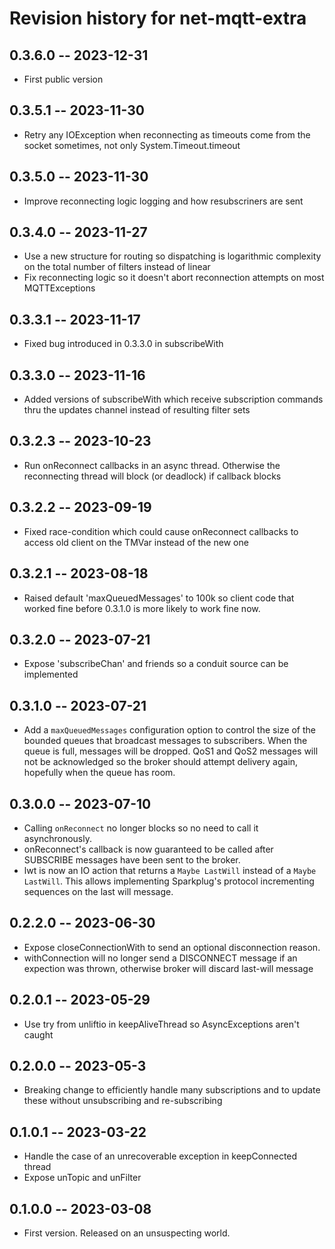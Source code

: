 # Revision history for net-mqtt-extra

## 0.3.6.0 -- 2023-12-31
* First public version

## 0.3.5.1 -- 2023-11-30
* Retry any IOException when reconnecting as timeouts come from the socket
  sometimes, not only System.Timeout.timeout

## 0.3.5.0 -- 2023-11-30
* Improve reconnecting logic logging and how resubscriners are sent

## 0.3.4.0 -- 2023-11-27
* Use a new structure for routing so dispatching is logarithmic complexity on
  the total number of filters instead of linear
* Fix reconnecting logic so it doesn't abort reconnection attempts on most
  MQTTExceptions

## 0.3.3.1 -- 2023-11-17
* Fixed bug introduced in 0.3.3.0 in subscribeWith

## 0.3.3.0 -- 2023-11-16
* Added versions of subscribeWith which receive subscription commands
  thru the updates channel instead of resulting filter sets

## 0.3.2.3 -- 2023-10-23
* Run onReconnect callbacks in an async thread. Otherwise the reconnecting
  thread will block (or deadlock) if callback blocks

## 0.3.2.2 -- 2023-09-19
* Fixed race-condition which could cause onReconnect callbacks to access old
  client on the TMVar instead of the new one

## 0.3.2.1 -- 2023-08-18
* Raised default 'maxQueuedMessages' to 100k so client code that worked fine
  before 0.3.1.0 is more likely to work fine now.

## 0.3.2.0 -- 2023-07-21
* Expose 'subscribeChan' and friends so a conduit source can be implemented

## 0.3.1.0 -- 2023-07-21
* Add a `maxQueuedMessages` configuration option to control the size of the
  bounded queues that broadcast messages to subscribers.
  When the queue is full, messages will be dropped. QoS1 and QoS2 messages
  will not be acknowledged so the broker should attempt delivery again,
  hopefully when the queue has room.

## 0.3.0.0 -- 2023-07-10
* Calling `onReconnect` no longer blocks so no need to call it asynchronously.
* onReconnect's callback is now guaranteed to be called after SUBSCRIBE messages
  have been sent to the broker.
* lwt is now an IO action that returns a `Maybe LastWill` instead of a `Maybe
  LastWill`. This allows implementing Sparkplug's protocol incrementing
  sequences on the last will message.

## 0.2.2.0 -- 2023-06-30
* Expose closeConnectionWith to send an optional disconnection reason.
* withConnection will no longer send a DISCONNECT message if an expection was
  thrown, otherwise broker will discard last-will message

## 0.2.0.1 -- 2023-05-29
* Use try from unliftio in keepAliveThread so AsyncExceptions aren't caught

## 0.2.0.0 -- 2023-05-3
* Breaking change to efficiently handle many subscriptions and to update these
  without unsubscribing and re-subscribing

## 0.1.0.1 -- 2023-03-22
* Handle the case of an unrecoverable exception in keepConnected thread
* Expose unTopic and unFilter

## 0.1.0.0 -- 2023-03-08
* First version. Released on an unsuspecting world.
